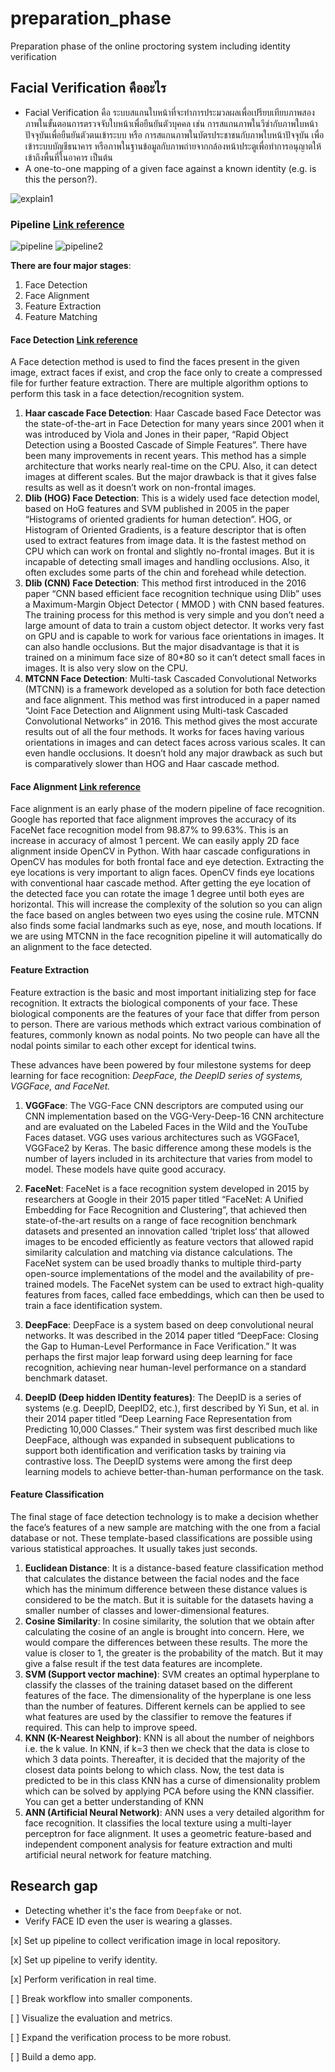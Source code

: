 # preparation_phase
Preparation phase of the online proctoring system including identity verification

## Facial Verification คืออะไร
- Facial Verification คือ ระบบสแกนใบหน้าที่จะทำการประมวลผลเพื่อเปรียบเทียบภาพสองภาพในขั้นตอนการตรวจจับใบหน้าเพื่อยืนยันตัวบุคคล เช่น การสแกนภาพในวีซ่ากับภาพใบหน้าปัจจุบันเพื่อยืนยันตัวตนเข้าระบบ หรือ การสแกนภาพในบัตรประชาชนกับภาพใบหน้าปัจจุบัน เพื่อเข้าระบบบัญชีธนาคาร หรือภาพในฐานข้อมูลกับภาพถ่ายจากกล้องหน้าประตูเพื่อทำการอนุญาตให้เข้าถึงพื้นที่ในอาคาร เป็นต้น
- A one-to-one mapping of a given face against a known identity (e.g. is this the person?).

![explain1](./explain1.png)


### Pipeline [Link reference](https://medium.com/backprop-labs/face-recognition-pipeline-clearly-explained-f57fc0082750)


![pipeline](./pipeline.png)
![pipeline2](./pipeline2.png)

**There are four major stages**:
1. Face Detection
2. Face Alignment
3. Feature Extraction
4. Feature Matching

#### Face Detection [Link reference](https://learnopencv.com/face-detection-opencv-dlib-and-deep-learning-c-python/)

A Face detection method is used to find the faces present in the given image, extract faces if exist, and crop the face only to create a compressed file for further feature extraction. There are multiple algorithm options to perform this task in a face detection/recognition system.

1. **Haar cascade Face Detection**: Haar Cascade based Face Detector was the state-of-the-art in Face Detection for many years since 2001 when it was introduced by Viola and Jones in their paper, “Rapid Object Detection using a Boosted Cascade of Simple Features”. There have been many improvements in recent years. This method has a simple architecture that works nearly real-time on the CPU. Also, it can detect images at different scales. But the major drawback is that it gives false results as well as it doesn’t work on non-frontal images.
2. **Dlib (HOG) Face Detection**: This is a widely used face detection model, based on HoG features and SVM published in 2005 in the paper “Histograms of oriented gradients for human detection”. HOG, or Histogram of Oriented Gradients, is a feature descriptor that is often used to extract features from image data. It is the fastest method on CPU which can work on frontal and slightly no-frontal images. But it is incapable of detecting small images and handling occlusions. Also, it often excludes some parts of the chin and forehead while detection.
3. **Dlib (CNN) Face Detection**: This method first introduced in the 2016 paper “CNN based efficient face recognition technique using Dlib” uses a Maximum-Margin Object Detector ( MMOD ) with CNN based features. The training process for this method is very simple and you don’t need a large amount of data to train a custom object detector. It works very fast on GPU and is capable to work for various face orientations in images. It can also handle occlusions. But the major disadvantage is that it is trained on a minimum face size of 80*80 so it can’t detect small faces in images. It is also very slow on the CPU.
4. **MTCNN Face Detection**: Multi-task Cascaded Convolutional Networks (MTCNN) is a framework developed as a solution for both face detection and face alignment. This method was first introduced in a paper named “Joint Face Detection and Alignment using Multi-task Cascaded Convolutional Networks” in 2016. This method gives the most accurate results out of all the four methods. It works for faces having various orientations in images and can detect faces across various scales. It can even handle occlusions. It doesn’t hold any major drawback as such but is comparatively slower than HOG and Haar cascade method.

#### Face Alignment [Link reference](https://sefiks.com/2020/02/23/face-alignment-for-face-recognition-in-python-within-opencv/)
Face alignment is an early phase of the modern pipeline of face recognition. Google has reported that face alignment improves the accuracy of its FaceNet face recognition model from 98.87% to 99.63%. This is an increase in accuracy of almost 1 percent. We can easily apply 2D face alignment inside OpenCV in Python. With haar cascade configurations in OpenCV has modules for both frontal face and eye detection. Extracting the eye locations is very important to align faces. OpenCV finds eye locations with conventional haar cascade method. After getting the eye location of the detected face you can rotate the image 1 degree until both eyes are horizontal. This will increase the complexity of the solution so you can align the face based on angles between two eyes using the cosine rule. MTCNN also finds some facial landmarks such as eye, nose, and mouth locations. If we are using MTCNN in the face recognition pipeline it will automatically do an alignment to the face detected.

#### Feature Extraction
Feature extraction is the basic and most important initializing step for face recognition. It extracts the biological components of your face. These biological components are the features of your face that differ from person to person. There are various methods which extract various combination of features, commonly known as nodal points. No two people can have all the nodal points similar to each other except for identical twins.

These advances have been powered by four milestone systems for deep learning for face recognition: *DeepFace, the DeepID series of systems, VGGFace, and FaceNet.*

1. **VGGFace**: The VGG-Face CNN descriptors are computed using our CNN implementation based on the VGG-Very-Deep-16 CNN architecture and are evaluated on the Labeled Faces in the Wild and the YouTube Faces dataset. VGG uses various architectures such as VGGFace1, VGGFace2 by Keras. The basic difference among these models is the number of layers included in its architecture that varies from model to model. These models have quite good accuracy.

2. **FaceNet**: FaceNet is a face recognition system developed in 2015 by researchers at Google in their 2015 paper titled “FaceNet: A Unified Embedding for Face Recognition and Clustering”, that achieved then state-of-the-art results on a range of face recognition benchmark datasets and presented an innovation called ‘triplet loss‘ that allowed images to be encoded efficiently as feature vectors that allowed rapid similarity calculation and matching via distance calculations. The FaceNet system can be used broadly thanks to multiple third-party open-source implementations of the model and the availability of pre-trained models. The FaceNet system can be used to extract high-quality features from faces, called face embeddings, which can then be used to train a face identification system.

3. **DeepFace**: DeepFace is a system based on deep convolutional neural networks. It was described in the 2014 paper titled “DeepFace: Closing the Gap to Human-Level Performance in Face Verification.” It was perhaps the first major leap forward using deep learning for face recognition, achieving near human-level performance on a standard benchmark dataset.

4. **DeepID (Deep hidden IDentity features)**: The DeepID is a series of systems (e.g. DeepID, DeepID2, etc.), first described by Yi Sun, et al. in their 2014 paper titled “Deep Learning Face Representation from Predicting 10,000 Classes.” Their system was first described much like DeepFace, although was expanded in subsequent publications to support both identification and verification tasks by training via contrastive loss. The DeepID systems were among the first deep learning models to achieve better-than-human performance on the task.

#### Feature Classification
The final stage of face detection technology is to make a decision whether the face’s features of a new sample are matching with the one from a facial database or not. These template-based classifications are possible using various statistical approaches. It usually takes just seconds.

1. **Euclidean Distance**: It is a distance-based feature classification method that calculates the distance between the facial nodes and the face which has the minimum difference between these distance values is considered to be the match. But it is suitable for the datasets having a smaller number of classes and lower-dimensional features.
2. **Cosine Similarity**: In cosine similarity, the solution that we obtain after calculating the cosine of an angle is brought into concern. Here, we would compare the differences between these results. The more the value is closer to 1, the greater is the probability of the match. But it may give a false result if the test data features are incomplete.
3. **SVM (Support vector machine)**: SVM creates an optimal hyperplane to classify the classes of the training dataset based on the different features of the face. The dimensionality of the hyperplane is one less than the number of features. Different kernels can be applied to see what features are used by the classifier to remove the features if required. This can help to improve speed.
4. **KNN (K-Nearest Neighbor)**: KNN is all about the number of neighbors i.e. the k value. In KNN, if k=3 then we check that the data is close to which 3 data points. Thereafter, it is decided that the majority of the closest data points belong to which class. Now, the test data is predicted to be in this class KNN has a curse of dimensionality problem which can be solved by applying PCA before using the KNN classifier. You can get a better understanding of KNN
5. **ANN (Artificial Neural Network)**: ANN uses a very detailed algorithm for face recognition. It classifies the local texture using a multi-layer perceptron for face alignment. It uses a geometric feature-based and independent component analysis for feature extraction and multi artificial neural network for feature matching.


## Research gap
- Detecting whether it's the face from `Deepfake` or not.
- Verify FACE ID even the user is wearing a glasses.

[x] Set up pipeline to collect verification image in local repository.

[x] Set up pipeline to verify identity.

[x] Perform verification in real time.

[ ] Break workflow into smaller components.

[ ] Visualize the evaluation and metrics.

[ ] Expand the verification process to be more robust.

[ ] Build a demo app.

